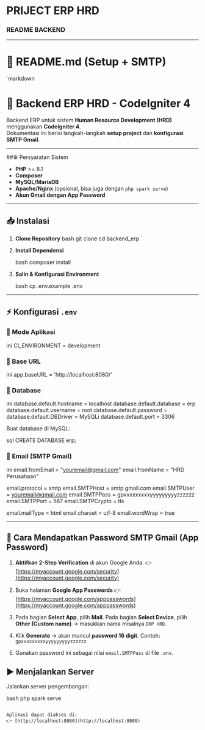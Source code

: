 <h1> PRIJECT ERP HRD </h1>

<h3>README BACKEND </h3>

---

# 📘 README.md (Setup + SMTP)

`markdown
# 🚀 Backend ERP HRD - CodeIgniter 4

Backend ERP untuk sistem **Human Resource Development (HRD)** menggunakan **CodeIgniter 4**.  
Dokumentasi ini berisi langkah-langkah **setup project** dan **konfigurasi SMTP Gmail**.

---

##⚙ Persyaratan Sistem

- **PHP** >= 8.1
- **Composer**
- **MySQL/MariaDB**
- **Apache/Nginx** (opsional, bisa juga dengan `php spark serve`)
- **Akun Gmail dengan App Password**

---

## 📥 Instalasi

1. **Clone Repository**
   bash
   git clone 
   cd backend_erp
`

2. **Install Dependensi**

   bash
   composer install
   

3. **Salin & Konfigurasi Environment**

   bash
   cp .env.example .env
   

---

## ⚡ Konfigurasi `.env`

### 🔹 Mode Aplikasi

ini
CI_ENVIRONMENT = development


### 🔹 Base URL

ini
app.baseURL = 'http://localhost:8080/'


### 🔹 Database

ini
database.default.hostname = localhost
database.default.database = erp
database.default.username = root
database.default.password =
database.default.DBDriver = MySQLi
database.default.port = 3306


Buat database di MySQL:

sql
CREATE DATABASE erp;


### 🔹 Email (SMTP Gmail)

ini
email.fromEmail = "youremail@gmail.com"
email.fromName  = "HRD Perusahaan"

email.protocol  = smtp
email.SMTPHost  = smtp.gmail.com
email.SMTPUser  = youremail@gmail.com
email.SMTPPass  = gpxxxxxxxxxyyyyyyyyyzzzzzz
email.SMTPPort  = 587
email.SMTPCrypto = tls

email.mailType  = html
email.charset   = utf-8
email.wordWrap  = true


---

## 🔑 Cara Mendapatkan Password SMTP Gmail (App Password)

1. **Aktifkan 2-Step Verification** di akun Google Anda.
   👉 [https://myaccount.google.com/security](https://myaccount.google.com/security)

2. Buka halaman **Google App Passwords**
   👉 [https://myaccount.google.com/apppasswords](https://myaccount.google.com/apppasswords)

3. Pada bagian **Select App**, pilih **Mail**.
   Pada bagian **Select Device**, pilih **Other (Custom name)** → masukkan nama misalnya `ERP HRD`.

4. Klik **Generate** → akan muncul **password 16 digit**.
   Contoh: `gpxxxxxxxxxyyyyyyyyyzzzzzz`

5. Gunakan password ini sebagai nilai `email.SMTPPass` di file `.env`.

## ▶ Menjalankan Server

Jalankan server pengembangan:

bash
php spark serve
```

Aplikasi dapat diakses di:
👉 [http://localhost:8080](http://localhost:8080)
